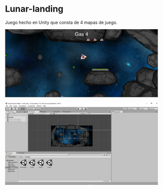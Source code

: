 # Lunar-landing
Juego hecho en Unity que consta de 4 mapas de juego.

![GamePlay](https://github.com/maximo1225/Lunar-landing/blob/master/gameplay.png "Nivel 2")

![En en desarrollo](https://github.com/maximo1225/Lunar-landing/blob/master/development.png "")



